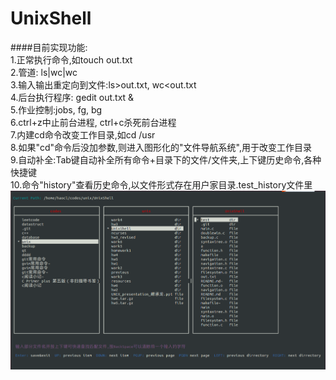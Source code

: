 # UnixShell

####目前实现功能:   
1.正常执行命令,如touch out.txt   
2.管道: ls|wc|wc   
3.输入输出重定向到文件:ls>out.txt, wc<out.txt   
4.后台执行程序: gedit out.txt &   
5.作业控制:jobs, fg, bg   
6.ctrl+z中止前台进程, ctrl+c杀死前台进程   
7.内建cd命令改变工作目录,如cd /usr   
8.如果"cd"命令后没加参数,则进入图形化的"文件导航系统",用于改变工作目录   
9.自动补全:Tab键自动补全所有命令+目录下的文件/文件夹,上下键历史命令,各种快捷键   
10.命令"history"查看历史命令,以文件形式存在用户家目录.test_history文件里    
![filenavigation](/filenavigation.png)
